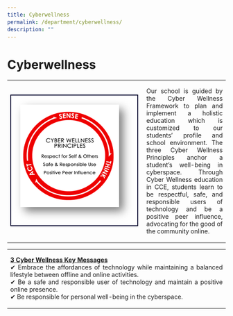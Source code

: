 ```yaml
---
title: Cyberwellness
permalink: /department/cyberwellness/
description: ""
---
```

# Cyberwellness

<table><tbody><tr><td width="300"><img style="border:2px solid #0A0B30" src="/images/cyberwellness1.png"></td><td><p align="justify">Our school is guided by the Cyber Wellness Framework to plan and implement a holistic education which is customized to our students’ profile and school environment.
The three Cyber Wellness Principles anchor a student’s well-being in cyberspace.
Through Cyber Wellness education in CCE, students learn to be respectful, safe, and responsible users of technology and be a positive peer influence, advocating for the good of the community online.</p>
</td></tr></tbody></table>
<table><tbody><tr><td><p align="justify"><u><b>3 Cyber Wellness Key Messages</b></u><br>
✔ Embrace the affordances of technology while maintaining a balanced lifestyle between offline and online activities.<br>
✔ Be a safe and responsible user of technology and maintain a positive online presence.<br>
✔ Be responsible for personal well-being in the cyberspace.</p>
</td></tr></tbody></table>